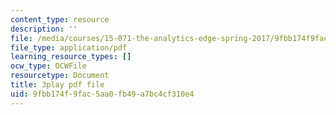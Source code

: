 ```yaml
---
content_type: resource
description: ''
file: /media/courses/15-071-the-analytics-edge-spring-2017/9fbb174f9fac5aa0fb49a7bc4cf310e4_suHTm7R7kfQ.pdf
file_type: application/pdf
learning_resource_types: []
ocw_type: OCWFile
resourcetype: Document
title: 3play pdf file
uid: 9fbb174f-9fac-5aa0-fb49-a7bc4cf310e4
---
```

